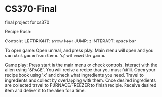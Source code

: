 # CS370-Final
final project for cs370

Recipe Rush:

Controls:
LEFT/RIGHT: arrow keys
JUMP: z
INTERACT: space bar

To open game:
Open unreal, and press play.
Main menu will open and you can start game from there.
'q' will reset the game.


Game play:
Press start in the main menu or check controls.
Interact with the alien using 'SPACE'.
You will recive a recipe that you must fulfill.
Open your recipe book using 'x' and check what ingredients you need.
Travel to ingredients and collect by overlapping with them.
Once desired ingredients are collected travel to FURNACE/FREEZER to finish recipie.
Receive desired item and deliver it to the alien for a time.
